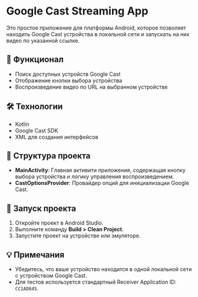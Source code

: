 # Google Cast Streaming App

Это простое приложение для платформы Android, которое позволяет находить Google Cast устройства в локальной сети и запускать на них видео по указанной ссылке.

## 📱 Функционал
- Поиск доступных устройств Google Cast
- Отображение кнопки выбора устройства
- Воспроизведение видео по URL на выбранном устройстве

## 🛠️ Технологии
- Kotlin
- Google Cast SDK
- XML для создания интерфейсов

## 📂 Структура проекта
- **MainActivity**: Главная активити приложения, содержащая кнопку выбора устройства и логику управления воспроизведением.
- **CastOptionsProvider**: Провайдер опций для инициализации Google Cast.

## 🚀 Запуск проекта
1. Откройте проект в Android Studio.
2. Выполните команду **Build > Clean Project**.
3. Запустите проект на устройстве или эмуляторе.

## 💡 Примечания
- Убедитесь, что ваше устройство находится в одной локальной сети с устройством Google Cast.
- Для тестов используется стандартный Receiver Application ID: `CC1AD845`.
